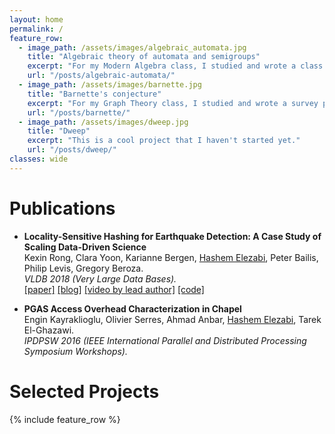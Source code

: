 ```yaml
---
layout: home
permalink: /
feature_row:
  - image_path: /assets/images/algebraic_automata.jpg
    title: "Algebraic theory of automata and semigroups"
    excerpt: "For my Modern Algebra class, I studied and wrote a class paper on algebraic automata theory, mainly introducing semigroup theory and building up and proving the Krohn-Rhodes decomposition theorem. (Figure from *Nine Chapters on the Semigroup Art* by Alan J. Cain)"
    url: "/posts/algebraic-automata/"
  - image_path: /assets/images/barnette.jpg
    title: "Barnette's conjecture"
    excerpt: "For my Graph Theory class, I studied and wrote a survey paper on Barnette's conjecture, which states that every planar, 3-regular, 3-connected, bipartite graph is Hamiltonian. I introduce the history of the conjecture, and prove a few results around it, taken from various sources published over the years."
    url: "/posts/barnette/"
  - image_path: /assets/images/dweep.jpg
    title: "Dweep"
    excerpt: "This is a cool project that I haven't started yet."
    url: "/posts/dweep/"
classes: wide
---
```


# Publications

* **Locality-Sensitive Hashing for Earthquake Detection: A Case Study of Scaling Data-Driven Science**  
Kexin Rong, Clara Yoon, Karianne Bergen, <u>Hashem Elezabi</u>, Peter Bailis, Philip Levis, Gregory Beroza.  
*VLDB 2018 (Very Large Data Bases).*  
[[paper]](/assets/docs/quake-vldb18.pdf) [[blog]](https://dawn.cs.stanford.edu/2018/09/05/quake/) [[video by lead author]](https://www.youtube.com/watch?v=LXi0TIOOfEY) [[code]](https://github.com/stanford-futuredata/FAST)

* **PGAS Access Overhead Characterization in Chapel**  
Engin Kayraklioglu, Olivier Serres, Ahmad Anbar, <u>Hashem Elezabi</u>, Tarek El-Ghazawi.  
*IPDPSW 2016 (IEEE International Parallel and Distributed Processing Symposium Workshops).*

# Selected Projects

{% include feature_row %}